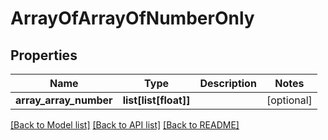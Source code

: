 # ArrayOfArrayOfNumberOnly

## Properties
Name | Type | Description | Notes
------------ | ------------- | ------------- | -------------
**array_array_number** | **list[list[float]]** |  | [optional] 

[[Back to Model list]](../README.md#documentation-for-models) [[Back to API list]](../README.md#documentation-for-api-endpoints) [[Back to README]](../README.md)



